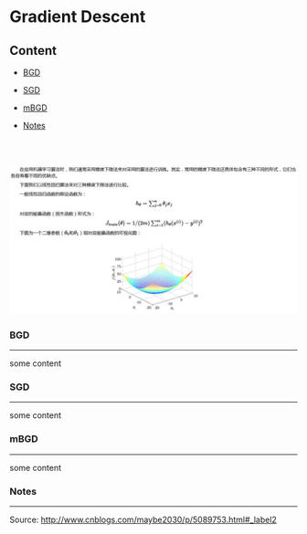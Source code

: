Gradient Descent
=========================================================================

## Content
* [BGD](#bgd)

* [SGD](#sgd)

* [mBGD](#mbgd)

* [Notes](#notes)

 <br /> <br />

![images](../images/GradientDescent/abstract.jpg)

### BGD
---------------------------------------------------------------------------
some content


### SGD
----------------------------------------------------------------------------
some content


### mBGD
----------------------------------------------------------------------------
some content


### Notes
----------------------------------------------------------------------------

Source: http://www.cnblogs.com/maybe2030/p/5089753.html#_label2
